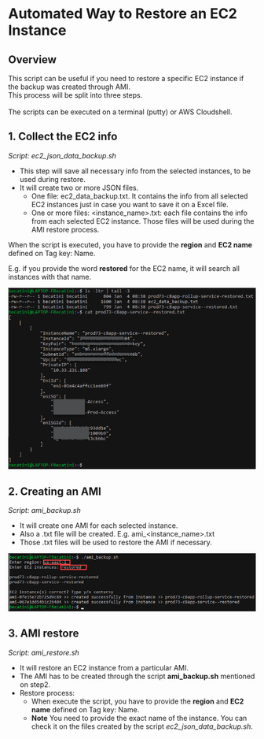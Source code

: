 # Automated Way to Restore an EC2 Instance

## Overview
This script can be useful if you need to restore a specific EC2 instance if the backup was created through AMI. <br />
This process will be split into three steps. <br />
<br />
The scripts can be executed on a terminal (putty) or AWS Cloudshell.

## 1. Collect the EC2 info
*Script: ec2_json_data_backup.sh*

- This step will save all necessary info from the selected instances, to be used during restore.
- It will create two or more JSON files.
  - One file: ec2_data_backup.txt. It contains the info from all selected EC2 instances just in case you want to save it on a Excel file.
  - One or more files: <instance_name>.txt: each file contains the info from each selected EC2 instance. Those files will be used during the AMI restore process.

When the script is executed, you have to provide the **region** and **EC2 name** defined on Tag key: Name.

E.g. if you provide the word **restored** for the EC2 name, it will search all instances with that name.

![My Image](images/image1.png)

## 2. Creating an AMI
*Script: ami_backup.sh*

- It will create one AMI for each selected instance.
- Also a .txt file will be created. E.g. ami_<instance_name>.txt
- Those .txt files will be used to restore the AMI if necessary.

![My Image](images/image2.png)

## 3. AMI restore
*Script: ami_restore.sh*

- It will restore an EC2 instance from a particular AMI. 
- The AMI has to be created through the script **ami_backup.sh** mentioned on step2.
- Restore process: 
  - When execute the script, you have to provide the **region** and **EC2 name** defined on Tag key: Name.
  - **Note** You need to provide the exact name of the instance. You can check it on the files created by the script *ec2_json_data_backup.sh*.
